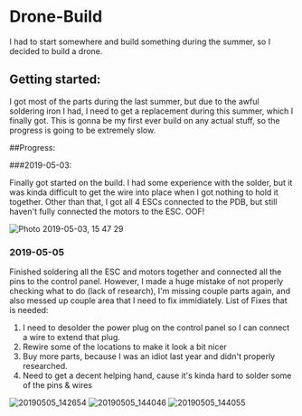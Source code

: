 # Drone-Build
I had to start somewhere and build something during the summer, so I decided to build a drone. 

## Getting started:

I got most of the parts during the last summer, but due to the awful soldering iron I had, I need to get a replacement during this summer, which I finally got.
This is gonna be my first ever build on any actual stuff, so the progress is going to be extremely slow.

##Progress:

###2019-05-03:

Finally got started on the build. I had some experience with the solder, but it was kinda difficult to get the wire into place when I got nothing to hold it together.
Other than that, I got all 4 ESCs connected to the PDB, but still haven't fully connected the motors to the ESC. OOF!

![Photo 2019-05-03, 15 47 29](https://user-images.githubusercontent.com/46799843/57164362-dd465300-6dc1-11e9-82f0-cf62652f6403.jpg)


### 2019-05-05

Finished soldering all the ESC and motors together and connected all the pins to the control panel. However, I made a huge mistake of not properly checking what to do (lack of research), I'm missing couple parts again, and also messed up couple area that I need to fix immidiately. 
List of Fixes that is needed:
1) I need to desolder the power plug on the control panel so I can connect a wire to extend that plug. 
2) Rewire some of the locations to make it look a bit nicer
3) Buy more parts, because I was an idiot last year and didn't properly researched.
4) Need to get a decent helping hand, cause it's kinda hard to solder some of the pins & wires

![20190505_142654](https://user-images.githubusercontent.com/46799843/57200071-d69c1500-6f54-11e9-9c7b-333fb418ccc6.jpg)
![20190505_144046](https://user-images.githubusercontent.com/46799843/57200073-da2f9c00-6f54-11e9-9f4b-9536ec8e38c2.jpg)
![20190505_144055](https://user-images.githubusercontent.com/46799843/57200074-db60c900-6f54-11e9-8489-7b816364b808.jpg)
